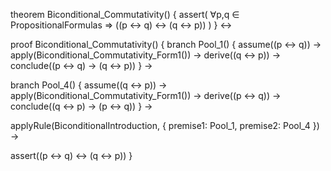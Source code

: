 theorem Biconditional_Commutativity() {
  assert(
    ∀p,q ∈ PropositionalFormulas ⇒ ((p ↔ q) ↔ (q ↔ p))
  )
} ↔

proof Biconditional_Commutativity() {
  branch Pool_1() {
    assume((p ↔ q)) →
    apply(Biconditional_Commutativity_Form1()) →
    derive((q ↔ p)) →
    conclude((p ↔ q) → (q ↔ p))
  } →
  
  branch Pool_4() {
    assume((q ↔ p)) →
    apply(Biconditional_Commutativity_Form1()) →
    derive((p ↔ q)) →
    conclude((q ↔ p) → (p ↔ q))
  } →
  
  applyRule(BiconditionalIntroduction, {
    premise1: Pool_1,
    premise2: Pool_4
  }) →
  
  assert((p ↔ q) ↔ (q ↔ p))
}